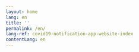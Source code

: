 ```yaml
---
layout: home
lang: en
title: ''
permalink: /en/
lang-ref: covid19-notification-app-website-index
contentLang: en
---
```

